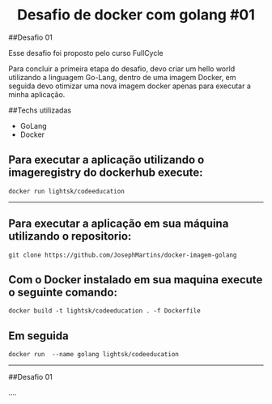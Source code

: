 <h1 align="center">Desafio de docker com golang #01</h1>

##Desafio 01

<p>Esse desafio foi proposto pelo curso FullCycle</p>
<p>Para concluir a primeira etapa do desafio, devo criar um hello world utilizando a linguagem Go-Lang, dentro de uma imagem Docker, em seguida devo otimizar uma nova imagem docker apenas para executar a minha aplicação.</p>

##Techs utilizadas

- GoLang
- Docker

## Para executar a aplicação utilizando o imageregistry do dockerhub execute:

```
docker run lightsk/codeeducation
```

<hr />

## Para executar a aplicação em sua máquina utilizando o repositorio:

```
git clone https://github.com/JosephMartins/docker-imagem-golang
```

## Com o Docker instalado em sua maquina execute o seguinte comando:

```
docker build -t lightsk/codeeducation . -f Dockerfile
```

## Em seguida

```
docker run  --name golang lightsk/codeeducation
```

<hr />

##Desafio 01

....
